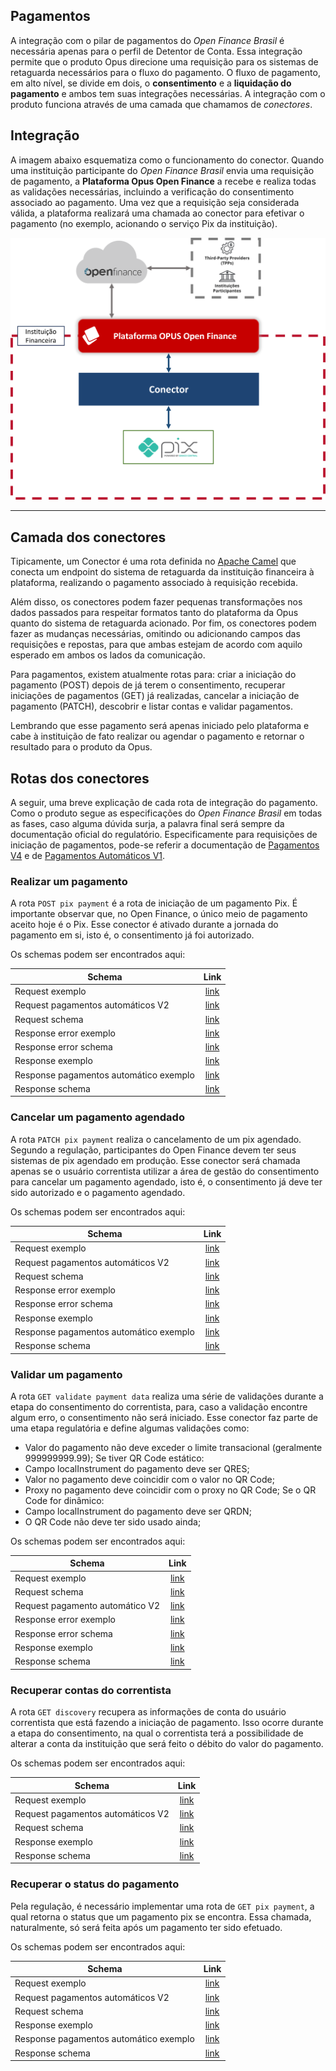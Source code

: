 <!-- ---
layout: default
title: "Pagamentos"
parent: "Integração da Plataforma"
nav_order: 3
lang: "pt-br"
alternate_lang: "/docs/en/Open-Finance/Plataforma-OpusOpenFinance/Integração/Conectores-Pagto/"
--- -->

## Pagamentos

A integração com o pilar de pagamentos do _Open Finance Brasil_ é necessária apenas para o perfil de Detentor de Conta. Essa integração permite que o produto Opus direcione uma requisição para os sistemas de retaguarda necessários para o fluxo do pagamento. O fluxo de pagamento, em alto nível, se divide em dois, o **consentimento** e a **liquidação do pagamento** e ambos tem suas integrações necessárias. A integração com o produto funciona através de uma camada que chamamos de _conectores_.

## Integração

A imagem abaixo esquematiza como o funcionamento do conector. Quando uma instituição participante do _Open Finance Brasil_ envia uma requisição de pagamento, a **Plataforma Opus Open Finance** a recebe e realiza todas as validações necessárias, incluindo a verificação do consentimento associado ao pagamento. Uma vez que a requisição seja considerada válida, a plataforma realizará uma chamada ao conector para efetivar o pagamento (no exemplo, acionando o serviço Pix da instituição).

![Conector](./images/Conector.png)

---

## Camada dos conectores

Tipicamente, um Conector é uma rota definida no [Apache Camel](xxx) que conecta um endpoint do sistema de retaguarda da instituição financeira à plataforma, realizando o pagamento associado à requisição recebida.

 Além disso, os conectores podem fazer pequenas transformações nos dados passados para respeitar formatos tanto do plataforma da Opus quanto do sistema de retaguarda acionado. Por fim, os conectores podem fazer as mudanças necessárias, omitindo ou adicionando campos das requisições e repostas, para que ambas estejam de acordo com aquilo esperado em ambos os lados da comunicação.

Para pagamentos, existem atualmente rotas para: criar a iniciação do pagamento (POST) depois de já terem o consentimento, recuperar iniciações de pagamentos (GET) já realizadas, cancelar a iniciação de pagamento (PATCH), descobrir e listar contas e validar pagamentos.

Lembrando que esse pagamento será apenas iniciado pelo plataforma e cabe à instituição de fato realizar ou agendar o pagamento e retornar o resultado para o produto da Opus.

## Rotas dos conectores

A seguir, uma breve explicação de cada rota de integração do pagamento. Como o produto segue as especificações do _Open Finance Brasil_ em todas as fases, caso alguma dúvida surja, a palavra final será sempre da documentação oficial do regulatório. Especificamente para requisições de iniciação de pagamentos, pode-se referir a documentação de [Pagamentos V4](https://openfinancebrasil.atlassian.net/wiki/spaces/OF/pages/347079010/Informa+es+T+cnicas+-+SV+Pagamentos+-+v4.0.0) e de [Pagamentos Automáticos V1](https://openfinancebrasil.atlassian.net/wiki/spaces/OF/pages/345178397/Informa+es+T+cnicas+-+SV+Pagamentos+Autom+ticos+-+v2.0.0).

### Realizar um pagamento

A rota `POST pix payment` é a rota de iniciação de um pagamento Pix. É importante observar que, no Open Finance, o único meio de pagamento aceito hoje é o Pix. Esse conector é ativado durante a jornada do pagamento em si, isto é, o consentimento já foi autorizado.

Os schemas podem ser encontrados aqui:

|Schema                             | Link        |
|-----------------------------------|:-----------:|
|Request exemplo  |[link](./Schemas_conector_pgto/payment/paymentsPostPixPayments_v3/request-example.json)|
|Request pagamentos automáticos V2  |[link](./Schemas_conector_pgto/payment/paymentsPostPixPayments_v3/request-recurring-example-v2.json)|
|Request schema  |[link](./Schemas_conector_pgto/payment/paymentsPostPixPayments_v3/request-schema.json)|
|Response error exemplo  |[link](./Schemas_conector_pgto/payment/paymentsPostPixPayments_v3/response-error-example.json)|
|Response error schema  |[link](./Schemas_conector_pgto/payment/paymentsPostPixPayments_v3/response-error-schema.json)|
|Response exemplo  |[link](./Schemas_conector_pgto/payment/paymentsPostPixPayments_v3/response-example.json)|
|Response pagamentos automático exemplo  |[link](./Schemas_conector_pgto/payment/paymentsPostPixPayments_v3/response-recurring-example.json)|
|Response schema  |[link](./Schemas_conector_pgto/payment/paymentsPostPixPayments_v3/response-schema.json)|

### Cancelar um pagamento agendado

A rota `PATCH pix payment` realiza o cancelamento de um pix agendado. Segundo a regulação, participantes do Open Finance devem ter seus sistemas de pix agendado em produção. Esse conector será chamada apenas se o usuário correntista utilizar a área de gestão do consentimento para cancelar um pagamento agendado, isto é, o consentimento já deve ter sido autorizado e o pagamento agendado.

Os schemas podem ser encontrados aqui:

|Schema                             | Link        |
|-----------------------------------|:-----------:|
|Request exemplo  |[link](./Schemas_conector_pgto/payment/paymentsPatchPixPaymentsPaymentId_v3/request-example.json)|
|Request pagamentos automáticos V2  |[link](./Schemas_conector_pgto/payment/paymentsPatchPixPaymentsPaymentId_v3/request-recurring-example-v2.json)|
|Request schema  |[link](./Schemas_conector_pgto/payment/paymentsPatchPixPaymentsPaymentId_v3/request-schema.json)|
|Response error exemplo  |[link](./Schemas_conector_pgto/payment/paymentsPatchPixPaymentsPaymentId_v3/response-error-example.json)|
|Response error schema  |[link](./Schemas_conector_pgto/payment/paymentsPatchPixPaymentsPaymentId_v3/response-error-schema.json)|
|Response exemplo  |[link](./Schemas_conector_pgto/payment/paymentsPatchPixPaymentsPaymentId_v3/response-example.json)|
|Response pagamentos automático exemplo  |[link](./Schemas_conector_pgto/payment/paymentsPatchPixPaymentsPaymentId_v3/response-recurring-example.json)|
|Response schema  |[link](./Schemas_conector_pgto/payment/paymentsPatchPixPaymentsPaymentId_v3/response-schema.json)|

### Validar um pagamento

A rota `GET validate payment data` realiza uma série de validações durante a etapa do consentimento do correntista, para, caso a validação encontre algum erro, o consentimento não será iniciado. Esse conector faz parte de uma etapa regulatória e define algumas validações como:

- Valor do pagamento não deve exceder o limite transacional (geralmente 999999999.99);
Se tiver QR Code estático:
- Campo localInstrument do pagamento deve ser QRES;
- Valor no pagamento deve coincidir com o valor no QR Code;
- Proxy no pagamento deve coincidir com o proxy no QR Code;
Se o QR Code for dinâmico:
- Campo localInstrument do pagamento deve ser QRDN;
- O QR Code não deve ter sido usado ainda;

Os schemas podem ser encontrados aqui:

|Schema                             | Link        |
|-----------------------------------|:-----------:|
|Request exemplo  |[link](./Schemas_conector_pgto/consent/validatePaymentData/request-example.json)|
|Request schema  |[link](./Schemas_conector_pgto/consent/validatePaymentData/request-schema.json)|
|Request pagamento automático V2  |[link](./Schemas_conector_pgto/consent/validatePaymentData/request-recurring-example-v2.json)|
|Response error exemplo  |[link](./Schemas_conector_pgto/consent/validatePaymentData/response-error-example.json)|
|Response error schema  |[link](./Schemas_conector_pgto/consent/validatePaymentData/response-error-schema.json)|
|Response exemplo  |[link](./Schemas_conector_pgto/consent/validatePaymentData/response-example.json)|
|Response schema  |[link](./Schemas_conector_pgto/consent/validatePaymentData/response-schema.json)|

### Recuperar contas do correntista

A rota `GET discovery` recupera as informações de conta do usuário correntista que está fazendo a iniciação de pagamento. Isso ocorre durante a etapa do consentimento, na qual o correntista terá a possibilidade de alterar a conta da instituição que será feito o débito do valor do pagamento.

Os schemas podem ser encontrados aqui:

|Schema                             | Link        |
|-----------------------------------|:-----------:|
|Request exemplo  |[link](./Schemas_conector_pgto/consent/discoverPayments_v2/request-example-pix.json)|
|Request pagamentos automáticos V2  |[link](./Schemas_conector_pgto/consent/discoverPayments_v2/request-example-recurring-pix-v2.json)|
|Request schema  |[link](./Schemas_conector_pgto/consent/discoverPayments_v2/request-schema.json)|
|Response exemplo  |[link](./Schemas_conector_pgto/consent/discoverPayments_v2/response-example.json)|
|Response schema  |[link](./Schemas_conector_pgto/consent/discoverPayments_v2/response-schema.json)|

### Recuperar o status do pagamento

Pela regulação, é necessário implementar uma rota de `GET pix payment`, a qual retorna o status que um pagamento pix se encontra. Essa chamada, naturalmente, só será feita após um pagamento ter sido efetuado.

Os schemas podem ser encontrados aqui:

|Schema                             | Link        |
|-----------------------------------|:-----------:|
|Request exemplo  |[link](./Schemas_conector_pgto/payment/paymentsGetPixPaymentsPaymentId_v3/request-example.json)|
|Request pagamentos automáticos V2  |[link](./Schemas_conector_pgto/payment/paymentsGetPixPaymentsPaymentId_v3/request-recurring-example-v2.json)|
|Request schema  |[link](./Schemas_conector_pgto/payment/paymentsGetPixPaymentsPaymentId_v3/request-schema.json)|
|Response exemplo  |[link](./Schemas_conector_pgto/payment/paymentsGetPixPaymentsPaymentId_v3/response-example.json)|
|Response pagamentos automático exemplo  |[link](./Schemas_conector_pgto/payment/paymentsGetPixPaymentsPaymentId_v3/response-recurring-example.json)|
|Response schema  |[link](./Schemas_conector_pgto/payment/paymentsGetPixPaymentsPaymentId_v3/response-schema.json)|
